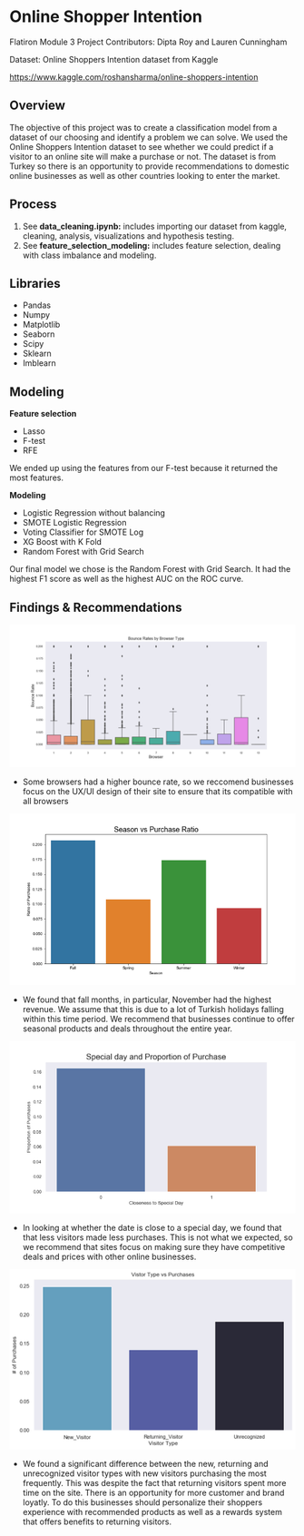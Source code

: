 # Online Shopper Intention   

Flatiron Module 3 Project 
Contributors: Dipta Roy and Lauren Cunningham 

Dataset: Online Shoppers Intention dataset from Kaggle

https://www.kaggle.com/roshansharma/online-shoppers-intention


## Overview 

The objective of this project was to create a classification model from a dataset of our choosing and identify a problem we can solve. We used the Online Shoppers Intention dataset to see whether we could predict if a visitor to an online site will make a purchase or not. The dataset is from Turkey so there is an opportunity to provide recommendations to domestic online businesses as well as other countries looking to enter the market.


## Process 
1. See **data_cleaning.ipynb:** includes importing our dataset from kaggle, cleaning, analysis, visualizations and hypothesis testing.
2. See **feature_selection_modeling:** includes feature selection, dealing with class imbalance and modeling. 


## Libraries 
- Pandas
- Numpy 
- Matplotlib
- Seaborn
- Scipy
- Sklearn
- Imblearn 


## Modeling

**Feature selection**
- Lasso 
- F-test 
- RFE 

We ended up using the features from our F-test because it returned the most features.

**Modeling**
- Logistic Regression without balancing 
- SMOTE Logistic Regression
- Voting Classifier for SMOTE Log
- XG Boost with K Fold
- Random Forest with Grid Search

Our final model we chose is the Random Forest with Grid Search. It had the highest F1 score as well as the highest AUC on the ROC curve.


## Findings & Recommendations 

![Image](/visualizations/bounce_browser.png)

- Some browsers had a higher bounce rate, so we reccomend businesses focus on the UX/UI design of their site to ensure that its compatible with all browsers

![Image](/visualizations/seasonality.png)

- We found that fall months, in particular, November had the highest revenue. We assume that this is due to a lot of Turkish holidays falling within this time period. We recommend that businesses continue to offer seasonal products and deals throughout the entire year. 

![Image](/visualizations/specialday.png)

- In looking at whether the date is close to a special day, we found that that less visitors made less purchases. This is not what we expected, so we recommend that sites focus on making sure they have competitive deals and prices with other online businesses. 

![Image](/visualizations/visitortype.png)

- We found a significant difference between the new, returning and unrecognized visitor types with new visitors purchasing the most frequently. This was despite the fact that returning visitors spent more time on the site. There is an opportunity for more customer and brand loyatly. To do this businesses should personalize their shoppers experience with recommended products as well as a rewards system that offers benefits to returning visitors. 


 
